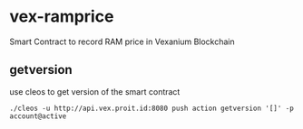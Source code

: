 # vex-ramprice
Smart Contract to record RAM price in Vexanium Blockchain

## getversion
use cleos to get version of the smart contract

    ./cleos -u http://api.vex.proit.id:8080 push action getversion '[]' -p account@active
